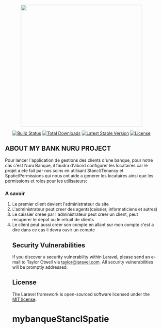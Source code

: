 <p align="center"><a href="https://laravel.com" target="_blank"><img src="https://raw.githubusercontent.com/laravel/art/master/logo-lockup/5%20SVG/2%20CMYK/1%20Full%20Color/laravel-logolockup-cmyk-red.svg" width="400"></a></p>

<p align="center">
<a href="https://travis-ci.org/laravel/framework"><img src="https://travis-ci.org/laravel/framework.svg" alt="Build Status"></a>
<a href="https://packagist.org/packages/laravel/framework"><img src="https://img.shields.io/packagist/dt/laravel/framework" alt="Total Downloads"></a>
<a href="https://packagist.org/packages/laravel/framework"><img src="https://img.shields.io/packagist/v/laravel/framework" alt="Latest Stable Version"></a>
<a href="https://packagist.org/packages/laravel/framework"><img src="https://img.shields.io/packagist/l/laravel/framework" alt="License"></a>
</p>

## ABOUT MY BANK NURU PROJECT 
Pour lancer l'application de gestions des clients d'une banque, pour notre cas c'est Nuru Banque, il faudra d'abord configurer les locataires
car le projet a ete fait par nos soins en utilisant Stancl/Tenancy et Spatie/Permissions qui nous ont aide a generer les locataires ainsi que les permissions et roles pour les utilisateurs:
<p><h3>A savoir</h3>
<ol>
  <li>Le premier client devient l'administrateur du site</li>
  <li>L'administrateur peut creer des agents(caissier, informaticiens et autres)</li>
  <li>Le caissier creee par l'administrateur peut creer un client, peut recuperer le depot ou le retrait de clients</li>
  <li>Le client peut aussi creer son compte en allant sur mon compte c'est a dire dans ce cas il devra ouvir un compte</li>

## Security Vulnerabilities

If you discover a security vulnerability within Laravel, please send an e-mail to Taylor Otwell via [taylor@laravel.com](mailto:taylor@laravel.com). All security vulnerabilities will be promptly addressed.

## License

The Laravel framework is open-sourced software licensed under the [MIT license](https://opensource.org/licenses/MIT).
# mybanqueStanclSpatie
